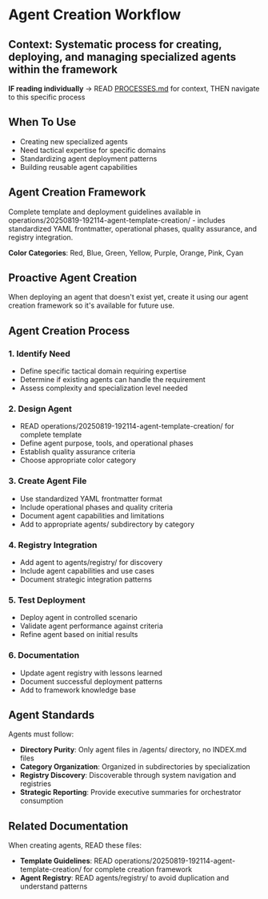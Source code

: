 # Agent Creation Workflow
**Context**: Systematic process for creating, deploying, and managing specialized agents within the framework
---

**IF reading individually** → READ [PROCESSES.md](../PROCESSES.md#workflow-processes) for context, THEN navigate to this specific process


## When To Use
- Creating new specialized agents
- Need tactical expertise for specific domains
- Standardizing agent deployment patterns
- Building reusable agent capabilities

## Agent Creation Framework
Complete template and deployment guidelines available in operations/20250819-192114-agent-template-creation/ - includes standardized YAML frontmatter, operational phases, quality assurance, and registry integration.

**Color Categories**: Red, Blue, Green, Yellow, Purple, Orange, Pink, Cyan

## Proactive Agent Creation
When deploying an agent that doesn't exist yet, create it using our agent creation framework so it's available for future use.

## Agent Creation Process

### 1. Identify Need
- Define specific tactical domain requiring expertise
- Determine if existing agents can handle the requirement
- Assess complexity and specialization level needed

### 2. Design Agent
- READ operations/20250819-192114-agent-template-creation/ for complete template
- Define agent purpose, tools, and operational phases
- Establish quality assurance criteria
- Choose appropriate color category

### 3. Create Agent File
- Use standardized YAML frontmatter format
- Include operational phases and quality criteria
- Document agent capabilities and limitations
- Add to appropriate agents/ subdirectory by category

### 4. Registry Integration
- Add agent to agents/registry/ for discovery
- Include agent capabilities and use cases
- Document strategic integration patterns

### 5. Test Deployment
- Deploy agent in controlled scenario
- Validate agent performance against criteria
- Refine agent based on initial results

### 6. Documentation
- Update agent registry with lessons learned
- Document successful deployment patterns
- Add to framework knowledge base

## Agent Standards
Agents must follow:
- **Directory Purity**: Only agent files in /agents/ directory, no INDEX.md files
- **Category Organization**: Organized in subdirectories by specialization
- **Registry Discovery**: Discoverable through system navigation and registries
- **Strategic Reporting**: Provide executive summaries for orchestrator consumption

## Related Documentation
When creating agents, READ these files:
- **Template Guidelines**: READ operations/20250819-192114-agent-template-creation/ for complete creation framework
- **Agent Registry**: READ agents/registry/ to avoid duplication and understand patterns
